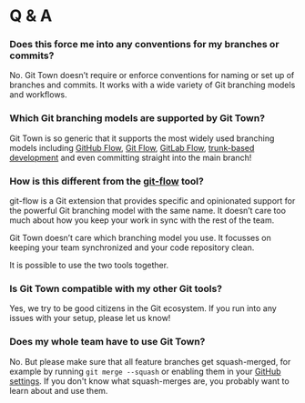 # Q & A

### Does this force me into any conventions for my branches or commits?

No. Git Town doesn’t require or enforce conventions for naming or set up of
branches and commits. It works with a wide variety of Git branching models and
workflows.

### Which Git branching models are supported by Git Town?

Git Town is so generic that it supports the most widely used branching models
including
[GitHub Flow](https://docs.github.com/en/get-started/quickstart/github-flow),
[Git Flow](https://www.atlassian.com/git/tutorials/comparing-workflows/gitflow-workflow),
[GitLab Flow](https://docs.gitlab.com/ee/topics/gitlab_flow.html),
[trunk-based development](https://trunkbaseddevelopment.com) and even committing
straight into the main branch!

### How is this different from the [git-flow](https://github.com/nvie/gitflow) tool?

git-flow is a Git extension that provides specific and opinionated support for
the powerful Git branching model with the same name. It doesn’t care too much
about how you keep your work in sync with the rest of the team.

Git Town doesn’t care which branching model you use. It focusses on keeping your
team synchronized and your code repository clean.

It is possible to use the two tools together.

### Is Git Town compatible with my other Git tools?

Yes, we try to be good citizens in the Git ecosystem. If you run into any issues
with your setup, please let us know!

### Does my whole team have to use Git Town?

No. But please make sure that all feature branches get squash-merged, for
example by running `git merge --squash` or enabling them in your
[GitHub settings](https://docs.github.com/en/repositories/configuring-branches-and-merges-in-your-repository/configuring-pull-request-merges/configuring-commit-squashing-for-pull-requests).
If you don't know what squash-merges are, you probably want to learn about and
use them.
